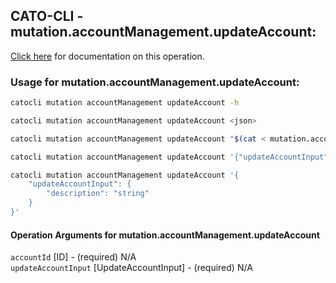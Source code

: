 
## CATO-CLI - mutation.accountManagement.updateAccount:
[Click here](https://api.catonetworks.com/documentation/#mutation-mutation.accountManagement.updateAccount) for documentation on this operation.

### Usage for mutation.accountManagement.updateAccount:

```bash
catocli mutation accountManagement updateAccount -h

catocli mutation accountManagement updateAccount <json>

catocli mutation accountManagement updateAccount "$(cat < mutation.accountManagement.updateAccount.json)"

catocli mutation accountManagement updateAccount '{"updateAccountInput":{"description":"string"}}'

catocli mutation accountManagement updateAccount '{
    "updateAccountInput": {
        "description": "string"
    }
}'
```

#### Operation Arguments for mutation.accountManagement.updateAccount ####

`accountId` [ID] - (required) N/A    
`updateAccountInput` [UpdateAccountInput] - (required) N/A    
